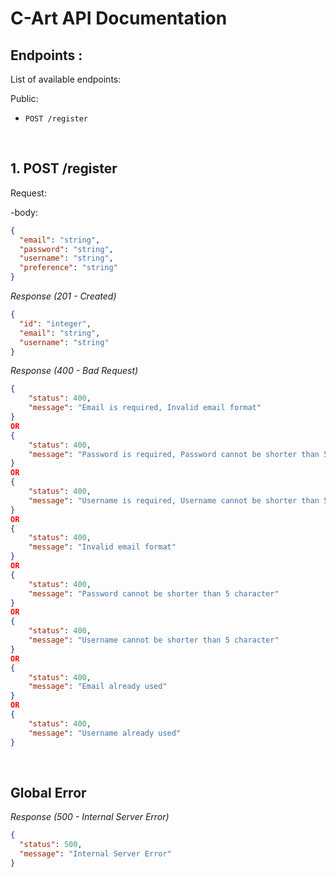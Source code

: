 # C-Art API Documentation

## Endpoints :

List of available endpoints:

Public:

- `POST /register`

&nbsp;

## 1. POST /register

Request:

-body:

```json
{
  "email": "string",
  "password": "string",
  "username": "string",
  "preference": "string"
}
```

_Response (201 - Created)_

```json
{
  "id": "integer",
  "email": "string",
  "username": "string"
}
```

_Response (400 - Bad Request)_

```json
{
    "status": 400,
    "message": "Email is required, Invalid email format"
}
OR
{
    "status": 400,
    "message": "Password is required, Password cannot be shorter than 5 character"
}
OR
{
    "status": 400,
    "message": "Username is required, Username cannot be shorter than 5 character"
}
OR
{
    "status": 400,
    "message": "Invalid email format"
}
OR
{
    "status": 400,
    "message": "Password cannot be shorter than 5 character"
}
OR
{
    "status": 400,
    "message": "Username cannot be shorter than 5 character"
}
OR
{
    "status": 400,
    "message": "Email already used"
}
OR
{
    "status": 400,
    "message": "Username already used"
}
```

&nbsp;

## Global Error

_Response (500 - Internal Server Error)_

```json
{
  "status": 500,
  "message": "Internal Server Error"
}
```
